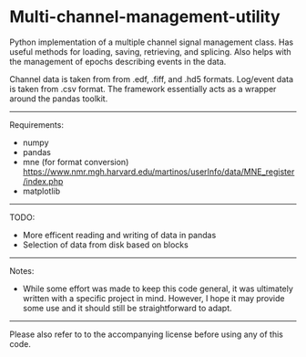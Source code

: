 Multi-channel-management-utility
================================

Python implementation of a multiple channel signal management class. Has useful methods for loading, saving, retrieving, and splicing. Also helps with the management of epochs describing events in the data. 

Channel data is taken from from .edf, .fiff, and .hd5 formats. Log/event data is taken from .csv format. The framework essentially acts as a wrapper around the pandas toolkit. 

--------------------------------------
Requirements:

- numpy
- pandas
- mne (for format conversion) https://www.nmr.mgh.harvard.edu/martinos/userInfo/data/MNE_register/index.php
- matplotlib


----------------------------------------
TODO:

- More efficent reading and writing of data in pandas
- Selection of data from disk based on blocks


---------------------------------------

Notes:

- While some effort was made to keep this code general, it was ultimately written with a specific project in mind. However, I hope it may provide some use and it should still be straightforward to adapt. 

----------------------------------------

Please also refer to to the accompanying license before using any of this code.
